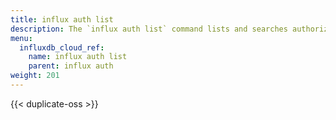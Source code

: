 ```yaml
---
title: influx auth list
description: The `influx auth list` command lists and searches authorizations in InfluxDB.
menu:
  influxdb_cloud_ref:
    name: influx auth list
    parent: influx auth
weight: 201
---
```


{{< duplicate-oss >}}
